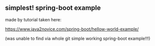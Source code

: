 simplest! spring-boot example
---

made by tutorial taken here:

https://www.java2novice.com/spring-boot/hellow-world-example/


(was unable to find via whole git simple working spring-boot example!!!)

